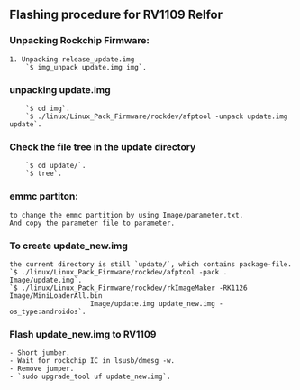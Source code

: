 ## Flashing procedure for RV1109 Relfor

### Unpacking Rockchip Firmware:

	1. Unpacking release_update.img
		`$ img_unpack update.img img`.

### unpacking update.img
		`$ cd img`.
		`$ ./linux/Linux_Pack_Firmware/rockdev/afptool -unpack update.img update`.
### Check the file tree in the update directory
		`$ cd update/`.
		`$ tree`.
	
### emmc partiton:
	to change the emmc partition by using Image/parameter.txt.
	And copy the parameter file to parameter.

### To create update_new.img
	the current directory is still `update/`, which contains package-file.
	`$ ./linux/Linux_Pack_Firmware/rockdev/afptool -pack . Image/update.img`.
	`$ ./linux/Linux_Pack_Firmware/rockdev/rkImageMaker -RK1126 Image/MiniLoaderAll.bin
						Image/update.img update_new.img -os_type:androidos`.

### Flash update_new.img to RV1109
	- Short jumber.
	- Wait for rockchip IC in lsusb/dmesg -w.
	- Remove jumper.
	- `sudo upgrade_tool uf update_new.img`.
